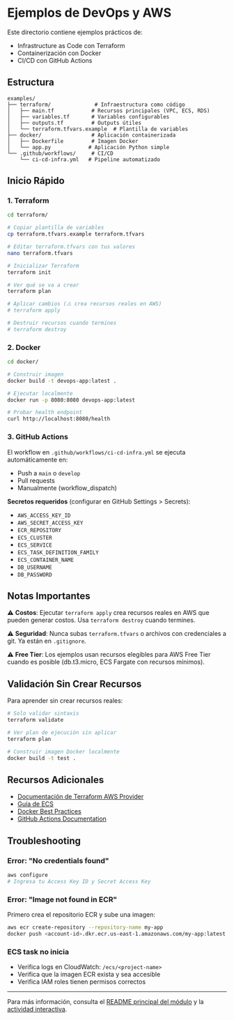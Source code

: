 # Ejemplos de DevOps y AWS

Este directorio contiene ejemplos prácticos de:
- Infrastructure as Code con Terraform
- Containerización con Docker
- CI/CD con GitHub Actions

## Estructura

```
examples/
├── terraform/              # Infraestructura como código
│   ├── main.tf            # Recursos principales (VPC, ECS, RDS)
│   ├── variables.tf       # Variables configurables
│   ├── outputs.tf         # Outputs útiles
│   └── terraform.tfvars.example  # Plantilla de variables
├── docker/                # Aplicación containerizada
│   ├── Dockerfile         # Imagen Docker
│   └── app.py            # Aplicación Python simple
└── .github/workflows/     # CI/CD
    └── ci-cd-infra.yml   # Pipeline automatizado
```

## Inicio Rápido

### 1. Terraform

```bash
cd terraform/

# Copiar plantilla de variables
cp terraform.tfvars.example terraform.tfvars

# Editar terraform.tfvars con tus valores
nano terraform.tfvars

# Inicializar Terraform
terraform init

# Ver qué se va a crear
terraform plan

# Aplicar cambios (⚠️ crea recursos reales en AWS)
# terraform apply

# Destruir recursos cuando termines
# terraform destroy
```

### 2. Docker

```bash
cd docker/

# Construir imagen
docker build -t devops-app:latest .

# Ejecutar localmente
docker run -p 8080:8080 devops-app:latest

# Probar health endpoint
curl http://localhost:8080/health
```

### 3. GitHub Actions

El workflow en `.github/workflows/ci-cd-infra.yml` se ejecuta automáticamente en:
- Push a `main` o `develop`
- Pull requests
- Manualmente (workflow_dispatch)

**Secretos requeridos** (configurar en GitHub Settings > Secrets):
- `AWS_ACCESS_KEY_ID`
- `AWS_SECRET_ACCESS_KEY`
- `ECR_REPOSITORY`
- `ECS_CLUSTER`
- `ECS_SERVICE`
- `ECS_TASK_DEFINITION_FAMILY`
- `ECS_CONTAINER_NAME`
- `DB_USERNAME`
- `DB_PASSWORD`

## Notas Importantes

⚠️ **Costos**: Ejecutar `terraform apply` crea recursos reales en AWS que pueden generar costos. Usa `terraform destroy` cuando termines.

⚠️ **Seguridad**: Nunca subas `terraform.tfvars` o archivos con credenciales a git. Ya están en `.gitignore`.

⚠️ **Free Tier**: Los ejemplos usan recursos elegibles para AWS Free Tier cuando es posible (db.t3.micro, ECS Fargate con recursos mínimos).

## Validación Sin Crear Recursos

Para aprender sin crear recursos reales:

```bash
# Solo validar sintaxis
terraform validate

# Ver plan de ejecución sin aplicar
terraform plan

# Construir imagen Docker localmente
docker build -t test .
```

## Recursos Adicionales

- [Documentación de Terraform AWS Provider](https://registry.terraform.io/providers/hashicorp/aws/latest/docs)
- [Guía de ECS](https://docs.aws.amazon.com/ecs/)
- [Docker Best Practices](https://docs.docker.com/develop/dev-best-practices/)
- [GitHub Actions Documentation](https://docs.github.com/en/actions)

## Troubleshooting

### Error: "No credentials found"
```bash
aws configure
# Ingresa tu Access Key ID y Secret Access Key
```

### Error: "Image not found in ECR"
Primero crea el repositorio ECR y sube una imagen:
```bash
aws ecr create-repository --repository-name my-app
docker push <account-id>.dkr.ecr.us-east-1.amazonaws.com/my-app:latest
```

### ECS task no inicia
- Verifica logs en CloudWatch: `/ecs/<project-name>`
- Verifica que la imagen ECR exista y sea accesible
- Verifica IAM roles tienen permisos correctos

---

Para más información, consulta el [README principal del módulo](../README.md) y la [actividad interactiva](../actividad-interactiva.md).
